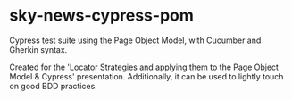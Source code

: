 # sky-news-cypress-pom
Cypress test suite using the Page Object Model, with Cucumber and Gherkin syntax.

Created for the 'Locator Strategies and applying them to the Page Object Model & Cypress' presentation.
Additionally, it can be used to lightly touch on good BDD practices.
